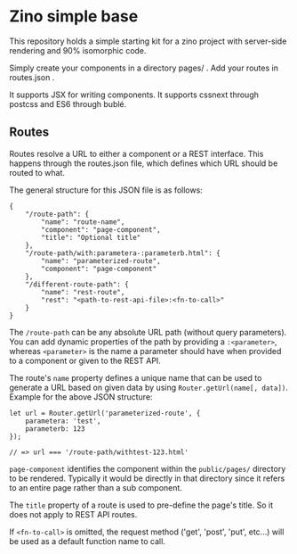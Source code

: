 Zino simple base
================

This repository holds a simple starting kit for a zino project with server-side rendering and 90% isomorphic code.

Simply create your components in a directory pages/ . Add your routes in routes.json . 

It supports JSX for writing components. It supports cssnext through postcss and ES6 through bublé.

Routes
------

Routes resolve a URL to either a component or a REST interface. This happens through the routes.json file, which defines which URL should be routed to what.

The general structure for this JSON file is as follows:

    {
        "/route-path": {
            "name": "route-name",
            "component": "page-component",
            "title": "Optional title"
        },
        "/route-path/with:parametera-:parameterb.html": {
            "name": "parameterized-route",
            "component": "page-component"
        },
        "/different-route-path": {
            "name": "rest-route",
            "rest": "<path-to-rest-api-file>:<fn-to-call>"
        }
    }

The `/route-path` can be any absolute URL path (without query parameters). You can add dynamic properties of the path by providing a `:<parameter>`, whereas `<parameter>` is the name a parameter should have when provided to a component or given to the REST API.

The route's `name` property defines a unique name that can be used to generate a URL based on given data by using `Router.getUrl(name[, data])`. Example for the above JSON structure:

    let url = Router.getUrl('parameterized-route', {
        parametera: 'test',
        parameterb: 123
    });

    // => url === '/route-path/withtest-123.html'

`page-component` identifies the component within the `public/pages/` directory to be rendered. Typically it would be directly in that directory since it refers to an entire page rather than a sub component.

The `title` property of a route is used to pre-define the page's title. So it does not apply to REST API routes.

If `<fn-to-call>` is omitted, the request method ('get', 'post', 'put', etc...) will be used as a default function name to call.
